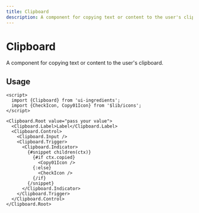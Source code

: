 ```yaml
---
title: Clipboard
description: A component for copying text or content to the user's clipboard.
---
```


# Clipboard

A component for copying text or content to the user's clipboard.

## Usage

```svelte
<script>
  import {Clipboard} from 'ui-ingredients';
  import {CheckIcon, Copy01Icon} from '$lib/icons';
</script>

<Clipboard.Root value="pass your value">
  <Clipboard.Label>Label</Clipboard.Label>
  <Clipboard.Control>
    <Clipboard.Input />
    <Clipboard.Trigger>
      <Clipboard.Indicator>
        {#snippet children(ctx)}
          {#if ctx.copied}
            <Copy01Icon />
          {:else}
            <CheckIcon />
          {/if}
        {/snippet}
      </Clipboard.Indicator>
    </Clipboard.Trigger>
  </Clipboard.Control>
</Clipboard.Root>
```
